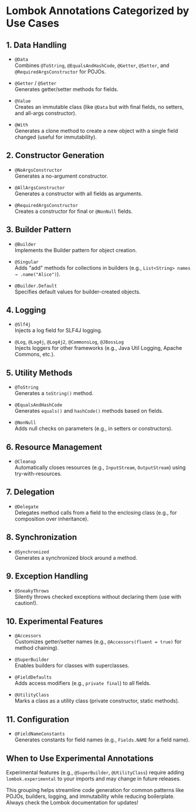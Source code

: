 # Lombok Annotations Categorized by Use Cases

## 1. Data Handling

- `@Data`  
  Combines `@ToString`, `@EqualsAndHashCode`, `@Getter`, `@Setter`, and `@RequiredArgsConstructor` for POJOs.

- `@Getter` / `@Setter`  
  Generates getter/setter methods for fields.

- `@Value`  
  Creates an immutable class (like `@Data` but with final fields, no setters, and all-args constructor).

- `@With`  
  Generates a clone method to create a new object with a single field changed (useful for immutability).

## 2. Constructor Generation

- `@NoArgsConstructor`  
  Generates a no-argument constructor.

- `@AllArgsConstructor`  
  Generates a constructor with all fields as arguments.

- `@RequiredArgsConstructor`  
  Creates a constructor for final or `@NonNull` fields.

## 3. Builder Pattern

- `@Builder`  
  Implements the Builder pattern for object creation.

- `@Singular`  
  Adds "add" methods for collections in builders (e.g., `List<String> names → .name("Alice")`).

- `@Builder.Default`  
  Specifies default values for builder-created objects.

## 4. Logging

- `@Slf4j`  
  Injects a log field for SLF4J logging.

- `@Log`, `@Log4j`, `@Log4j2`, `@CommonsLog`, `@JBossLog`  
  Injects loggers for other frameworks (e.g., Java Util Logging, Apache Commons, etc.).

## 5. Utility Methods

- `@ToString`  
  Generates a `toString()` method.

- `@EqualsAndHashCode`  
  Generates `equals()` and `hashCode()` methods based on fields.

- `@NonNull`  
  Adds null checks on parameters (e.g., in setters or constructors).

## 6. Resource Management

- `@Cleanup`  
  Automatically closes resources (e.g., `InputStream`, `OutputStream`) using try-with-resources.

## 7. Delegation

- `@Delegate`  
  Delegates method calls from a field to the enclosing class (e.g., for composition over inheritance).

## 8. Synchronization

- `@Synchronized`  
  Generates a synchronized block around a method.

## 9. Exception Handling

- `@SneakyThrows`  
  Silently throws checked exceptions without declaring them (use with caution!).

## 10. Experimental Features

- `@Accessors`  
  Customizes getter/setter names (e.g., `@Accessors(fluent = true)` for method chaining).

- `@SuperBuilder`  
  Enables builders for classes with superclasses.

- `@FieldDefaults`  
  Adds access modifiers (e.g., `private final`) to all fields.

- `@UtilityClass`  
  Marks a class as a utility class (private constructor, static methods).

## 11. Configuration

- `@FieldNameConstants`  
  Generates constants for field names (e.g., `Fields.NAME` for a field name).

## When to Use Experimental Annotations

Experimental features (e.g., `@SuperBuilder`, `@UtilityClass`) require adding `lombok.experimental` to your imports and may change in future releases.

This grouping helps streamline code generation for common patterns like POJOs, builders, logging, and immutability while reducing boilerplate. Always check the Lombok documentation for updates!
